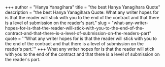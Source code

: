 +++
author = "Hanya Yanagihara"
title = "the best Hanya Yanagihara Quote"
description = "the best Hanya Yanagihara Quote: What any writer hopes for is that the reader will stick with you to the end of the contract and that there is a level of submission on the reader's part."
slug = "what-any-writer-hopes-for-is-that-the-reader-will-stick-with-you-to-the-end-of-the-contract-and-that-there-is-a-level-of-submission-on-the-readers-part"
quote = '''What any writer hopes for is that the reader will stick with you to the end of the contract and that there is a level of submission on the reader's part.'''
+++
What any writer hopes for is that the reader will stick with you to the end of the contract and that there is a level of submission on the reader's part.
